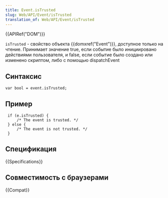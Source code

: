 ```yaml
---
title: Event.isTrusted
slug: Web/API/Event/isTrusted
translation_of: Web/API/Event/isTrusted
---
```

{{APIRef("DOM")}}

`isTrusted` - свойство объекта {{domxref("Event")}}, доступное только на чтение. Принимает значение true, если событие было инициировано действиями пользователя, и false, если событие было создано или изменено скриптом, либо с помощью dispatchEvent

## Синтаксис

```
var bool = event.isTrusted;
```

## Пример

```
 if (e.isTrusted) {
     /* The event is trusted. */
 } else {
     /* The event is not trusted. */
 }
```

## Спецификация

{{Specifications}}

## Совместимость с браузерами

{{Compat}}
